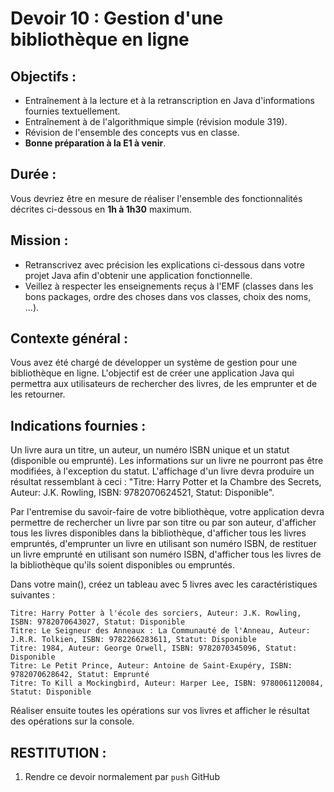 # Devoir 10 : Gestion d'une bibliothèque en ligne
## Objectifs :
- Entraînement à la lecture et à la retranscription en Java d'informations fournies textuellement.
- Entraînement à de l'algorithmique simple (révision module 319).
- Révision de l'ensemble des concepts vus en classe.
- **Bonne préparation à la E1 à venir**.

## Durée :
Vous devriez être en mesure de réaliser l'ensemble des fonctionnalités décrites ci-dessous en **1h à 1h30** maximum.

## Mission :
- Retranscrivez avec précision les explications ci-dessous dans votre projet Java afin d'obtenir une application fonctionnelle.
- Veillez à respecter les enseignements reçus à l'EMF (classes dans les bons packages, ordre des choses dans vos classes, choix des noms, ...).

## Contexte général :
Vous avez été chargé de développer un système de gestion pour une bibliothèque en ligne. L'objectif est de créer une application Java qui permettra aux utilisateurs de rechercher des livres, de les emprunter et de les retourner.

## Indications fournies :
Un livre aura un titre, un auteur, un numéro ISBN unique et un statut (disponible ou emprunté). Les informations sur un livre ne pourront pas être modifiées, à l'exception du statut. L'affichage d'un livre devra produire un résultat ressemblant à ceci : "Titre: Harry Potter et la Chambre des Secrets, Auteur: J.K. Rowling, ISBN: 9782070624521, Statut: Disponible".

Par l'entremise du savoir-faire de votre bibliothèque, votre application devra permettre de rechercher un livre par son titre ou par son auteur, d'afficher tous les livres disponibles dans la bibliothèque, d'afficher tous les livres empruntés, d'emprunter un livre en utilisant son numéro ISBN, de restituer un livre emprunté en utilisant son numéro ISBN, d'afficher tous les livres de la bibliothèque qu'ils soient disponibles ou empruntés.

Dans votre main(), créez un tableau avec 5 livres avec les caractéristiques suivantes :
```
Titre: Harry Potter à l'école des sorciers, Auteur: J.K. Rowling, ISBN: 9782070643027, Statut: Disponible
Titre: Le Seigneur des Anneaux : La Communauté de l'Anneau, Auteur: J.R.R. Tolkien, ISBN: 9782266283611, Statut: Disponible
Titre: 1984, Auteur: George Orwell, ISBN: 9782070345096, Statut: Disponible
Titre: Le Petit Prince, Auteur: Antoine de Saint-Exupéry, ISBN: 9782070628642, Statut: Emprunté
Titre: To Kill a Mockingbird, Auteur: Harper Lee, ISBN: 9780061120084, Statut: Disponible
```
Réaliser ensuite toutes les opérations sur vos livres et afficher le résultat des opérations sur la console.


## RESTITUTION :
1. Rendre ce devoir normalement par `push` GitHub
